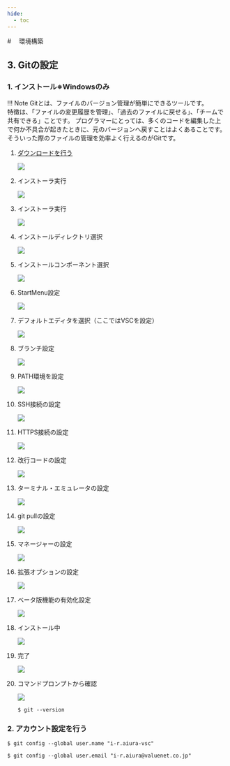 ```yaml
---
hide:
  - toc
---
```

#　<i class="fa fa-arrow-circle-right" aria-hidden="true"></i> 環境構築

## 3. Gitの設定
### 1. インストール※Windowsのみ

!!! Note
    Gitとは、ファイルのバージョン管理が簡単にできるツールです。<br>
    特徴は、「ファイルの変更履歴を管理」、「過去のファイルに戻せる」、「チームで共有できる」ことです。
    プログラマーにとっては、多くのコードを編集した上で何か不具合が起きたときに、元のバージョンへ戻すことはよくあることです。そういった際のファイルの管理を効率よく行えるのがGitです。
  

1. [ダウンロードを行う](https://gitforwindows.org/)

    <img src="../../../images/環境構築/windows/Git_020.png"/>

2. インストーラ実行<br>

    <img src="../../../images/環境構築/windows/Git_001.jpeg"/>

1. インストーラ実行<br>
    
    <img src="../../../images/環境構築/windows/Git_002.jpeg"/>

1. インストールディレクトリ選択<br>

    <img src="../../../images/環境構築/windows/Git_003.jpeg"/>

1. インストールコンポーネント選択<br>

    <img src="../../../images/環境構築/windows/Git_004.jpeg"/>

1. StartMenu設定<br>

    <img src="../../../images/環境構築/windows/Git_005.jpeg">

1. デフォルトエディタを選択（ここではVSCを設定）<br>

    <img src="../../../images/環境構築/windows/Git_006.jpeg"/>

1. ブランチ設定<br>

    <img src="../../../images/環境構築/windows/Git_019.png"/>

1. PATH環境を設定<br>

    <img src="../../../images/環境構築/windows/Git_007.jpeg"/>

8. SSH接続の設定<br>

    <img src="../../../images/環境構築/windows/Git_016.png"/>

8. HTTPS接続の設定<br>

    <img src="../../../images/環境構築/windows/Git_008.jpeg"/>

9. 改行コードの設定<br>

    <img src="../../../images/環境構築/windows/Git_009.jpeg"/>

10. ターミナル・エミュレータの設定<br>

    <img src="../../../images/環境構築/windows/Git_010.jpeg"/>

11. git pullの設定<br>

    <img src="../../../images/環境構築/windows/Git_017.png"/>

11. マネージャーの設定<br>

    <img src="../../../images/環境構築/windows/Git_018.png"/>

11. 拡張オプションの設定<br>

    <img src="../../../images/環境構築/windows/Git_011.jpeg"/>

12. ベータ版機能の有効化設定<br>

    <img src="../../../images/環境構築/windows/Git_012.png"/>

1.  インストール中<br>
    
    <img src="../../../images/環境構築/windows/Git_013.jpeg"/>

1.  完了<br>

    <img src="../../../images/環境構築/windows/Git_014.jpeg"/>

1.  コマンドプロンプトから確認<br>

    <img src="../../../images/環境構築/windows/Git_015.jpeg"/>

        $ git --version

### 2. アカウント設定を行う

    $ git config --global user.name "i-r.aiura-vsc"
    
    $ git config --global user.email "i-r.aiura@valuenet.co.jp"
